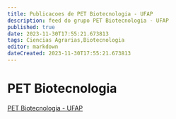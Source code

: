 ```yaml
---
title: Publicacoes de PET Biotecnologia - UFAP
description: feed do grupo PET Biotecnologia - UFAP
published: true
date: 2023-11-30T17:55:21.673813
tags: Ciencias Agrarias,Biotecnologia
editor: markdown
dateCreated: 2023-11-30T17:55:21.673813
---
```


# PET Biotecnologia
[PET Biotecnologia - UFAP](/grupo/230PETBiotecnologiaUFAP.md)